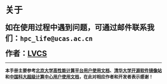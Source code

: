 # 关于

<font size=5>

**如在使用过程中遇到问题，可通过邮件联系我们：`hpc_life@ucas.ac.cn`**
</font>
<font size=5>

**作者：[LVCS](https://github.com/lllvcs)**
</font>

----

**本手册主要参考[北京大学高性能计算平台用户使用文档](https://hpc.pku.edu.cn/_book/)、[清华大学开源软件镜像站](https://mirrors.tuna.tsinghua.edu.cn/)和[中国科大超级计算中心用户使用文档](http://scc.ustc.edu.cn/zlsc/user_doc/html/index.html)，在此对相应作者和开发者表示感谢！**
